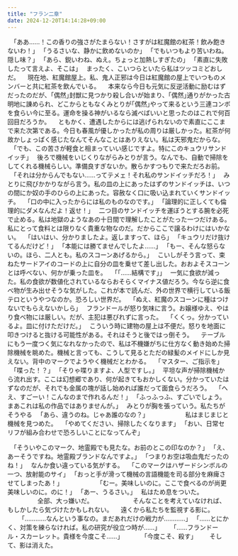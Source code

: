 ```yaml
---
title: "フラン二章"
date: 2024-12-20T14:14:28+09:00
---
```

　｢ああ……！この香りの強さがたまらない！さすがは紅魔館の紅茶！飲み飽きないわ！｣
　｢うるさいな、静かに飲めないのか｣
　｢でもいつもより苦いわね。隠し味？｣
　｢あら、鋭いわね、ぬえ。ちょっと加熱しすぎたの｣
　｢素直に失敗したって言えよ、そこは｣
　まったく、こいつらといたら私はツッコミどおしだ。
　現在地、紅魔館屋上。私、鬼人正邪は今日は紅魔館の屋上でいつものメンバーと共に紅茶を飲んでいる。
　本来なら今日も元気に反逆活動に励むはずだったのだが、｢偶然｣封獣に見つかり殺し合いが始まり、｢偶然｣通りがかった古明地に諌められ、どこからともなくみとりが｢偶然｣やって来るという三連コンボを食らい今に至る。運命を操る神がいるなら滅べばいいと思ったのはこれで何百回目だろうか。
　ともかく、遭遇したからには逃げられないので素直にここまで来た次第である。今日も春風が優しかったが私の周りは厳しかった。紅茶が何故かしょっぱく感じたなんてそんなことはありえない。私は天邪鬼だからな。
　｢でも、この苦さが軽食と相まっていい感じですよ。特にこのキュウリサンドイッチ｣
　後ろで機械をいじくりながらみとりが言う。なんでも、自動で掃除をしてくれる機械らしい。準備良すぎないか。散らかすつもりで来ただろお前。
　｢それは分からんでもない……ってテメェ！それ私のサンドイッチだろ！｣
　みとりに飛びかかりながら言う。私の皿の上にあったはずのサンドイッチは、いつの間にか奴の手のひらの上にあった。容赦なく口に吸い込まれていくサンドイッチ。
　｢口の中に入ったからには私のものなのです。｣
　｢論理的に正しくても倫理的にダメなんだよ！返せ！｣
　二つ目のサンドイッチを運ぼうとする腕を必死で止める。私は地獄のようなあの十日間で理解したことがたった一つだけある。私にとって食料とは限りなく貴重な物なのだ。だからここで譲るわけにはいかない。
　｢はいはい、分かりましたよ。返しますって、ほら｣
　｢キュウリだけ抜けてるんだけど！｣
　｢本能には勝てませんでしたよ……｣
　｢もー、そんな怒らないの。ほら、二人とも。私のスコーンあげるから。｣
　こいしがそう言って、束ねたサードアイのコードの上に自分の皿を乗せて差し出した。おおよそスコーンとは呼べない、何かが乗った皿を。
　｢｢……結構です｣｣
　一気に食欲が減った。私の食欲が数値化されているならおそらくマイナス値だろう。今なら逆に食べ物が生み出せそうな気がした。これが本で読んだ、外の世界で横行している飯テロというやつなのか。恐ろしい世界だ。
　｢ぬえ、紅魔のスコーンに種はつけないでもらえないかしら｣
　フランドールが怒り気味に言う。お嬢様ゆえ、やはり食べ物には厳しい。だが、主犯は悪びれずに言った。
　｢くくっ。分かっているよ。皿に付けただけだ。｣
　こういう時に建物の屋上は不便だ。怒りを地面に叩きつけると抜ける可能性がある。それはそうと後ではっ倒そう。
　テーブルにもう一度つく気になれなかったので、私は不機嫌がちに仕方なく動き始めた掃除機械を眺めた。機械と言っても、こうして見るとただの緑髪のメイドにしか見えない。背中のマークでようやく機械だとわかる。
　｢マスター、ご指示を｣
　｢喋った！？｣
　｢そりゃ喋りますよ、人型ですし。｣
　平坦な声が掃除機械から流れ出す。ここは幻想郷であり、何が起きてもおかしくない。分かっていたはずなのだが、それでも金属の塊が話し始めれば誰だって面食らうだろう。
　｢へえ、すごーい！こんなのまで作れるんだ！｣
　｢ふっふっふ、すごいでしょう。まあこれは私の作品ではありませんが。｣
　みとりが胸を張っていう。私たちがそうやる
　｢あら、違うのね。じゃあ誰のなの？｣
　
　
　
　
　私はまじまじと機械を見つめた。
　｢やめてください、掃除したくなります｣
　｢おい、日常セリフが組み合わせで恐ろしいことになってんぞ｣
　

　｢そういやこのマーク、地霊殿でも見たな。お前のとこの印なのか？｣
　｢え、あーそうですね。地霊殿ブランドなんですよ。｣
　｢つまりお空は吸血鬼だったのね！｣
　なんか食い違っている気がする。
　｢このマークはハザードシンボルの一つ、放射能のサイ｣
　｢おっと手が滑って機械の言語機能を司る部分を麻痺させてしまったあ！｣
　
　
　
　
　｢むー。美味しいのに。ここで食べるのが尚更美味しいのに。のに！｣
　｢あー、うるさい。｣
　私はため息をついた。
　
　
　
　全部、大っ嫌いだ。
　
　
　
　
　そんなことを考えていなければ、もしかしたら気づけたかもしれない。
　遠くから私たちを監視する影に。
　
　｢…………なんという事なの。まだあれだけの戦力が…………｣
　｢……とにかく、対策を練らなければ。私の研究が役立つ時が……｣
　
　｢……フランドール・スカーレット。貴様を今度こそ……｣
　
　
　｢今度こそ、殺す｣
　
　そして、影は消えた。

